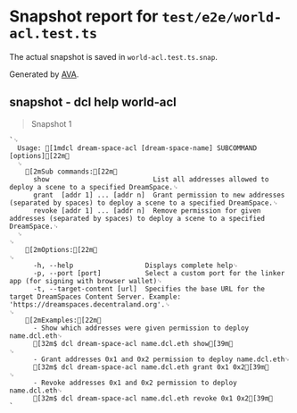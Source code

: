 # Snapshot report for `test/e2e/world-acl.test.ts`

The actual snapshot is saved in `world-acl.test.ts.snap`.

Generated by [AVA](https://avajs.dev).

## snapshot - dcl help world-acl

> Snapshot 1

    `␊
      Usage: [1mdcl dream-space-acl [dream-space-name] SUBCOMMAND [options][22m␊
      ␊
        [2mSub commands:[22m␊
          show                          List all addresses allowed to deploy a scene to a specified DreamSpace.␊
          grant  [addr 1] ... [addr n]  Grant permission to new addresses (separated by spaces) to deploy a scene to a specified DreamSpace.␊
          revoke [addr 1] ... [addr n]  Remove permission for given addresses (separated by spaces) to deploy a scene to a specified DreamSpace.␊
      ␊
    ␊
        [2mOptions:[22m␊
    ␊
          -h, --help                  Displays complete help␊
          -p, --port [port]           Select a custom port for the linker app (for signing with browser wallet)␊
          -t, --target-content [url]  Specifies the base URL for the target DreamSpaces Content Server. Example: 'https://dreamspaces.decentraland.org'.␊
    ␊
        [2mExamples:[22m␊
          - Show which addresses were given permission to deploy name.dcl.eth␊
          [32m$ dcl dream-space-acl name.dcl.eth show[39m␊
    ␊
          - Grant addresses 0x1 and 0x2 permission to deploy name.dcl.eth␊
          [32m$ dcl dream-space-acl name.dcl.eth grant 0x1 0x2[39m␊
    ␊
          - Revoke addresses 0x1 and 0x2 permission to deploy name.dcl.eth␊
          [32m$ dcl dream-space-acl name.dcl.eth revoke 0x1 0x2[39m␊
    `
